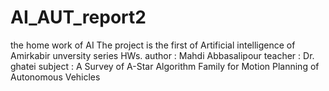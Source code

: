 # AI_AUT_report2
the  home work of AI 
The project is the first of Artificial intelligence of Amirkabir unversity series HWs.
author : Mahdi Abbasalipour
teacher : Dr. ghatei
subject : A Survey of A-Star Algorithm Family for Motion Planning of Autonomous Vehicles